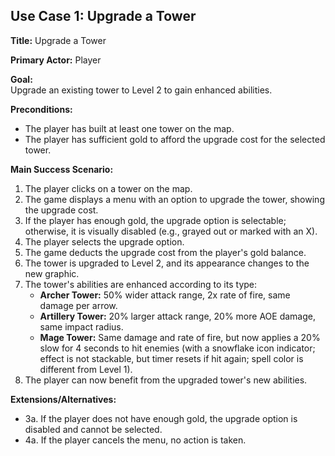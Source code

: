 ## Use Case 1: Upgrade a Tower

**Title:** Upgrade a Tower

**Primary Actor:** Player

**Goal:**  
Upgrade an existing tower to Level 2 to gain enhanced abilities.

**Preconditions:**  
- The player has built at least one tower on the map.  
- The player has sufficient gold to afford the upgrade cost for the selected tower.

**Main Success Scenario:**  
1. The player clicks on a tower on the map.
2. The game displays a menu with an option to upgrade the tower, showing the upgrade cost.
3. If the player has enough gold, the upgrade option is selectable; otherwise, it is visually disabled (e.g., grayed out or marked with an X).
4. The player selects the upgrade option.
5. The game deducts the upgrade cost from the player's gold balance.
6. The tower is upgraded to Level 2, and its appearance changes to the new graphic.
7. The tower's abilities are enhanced according to its type:
    - **Archer Tower:** 50% wider attack range, 2x rate of fire, same damage per arrow.
    - **Artillery Tower:** 20% larger attack range, 20% more AOE damage, same impact radius.
    - **Mage Tower:** Same damage and rate of fire, but now applies a 20% slow for 4 seconds to hit enemies (with a snowflake icon indicator; effect is not stackable, but timer resets if hit again; spell color is different from Level 1).
8. The player can now benefit from the upgraded tower's new abilities.

**Extensions/Alternatives:**  
- 3a. If the player does not have enough gold, the upgrade option is disabled and cannot be selected.
- 4a. If the player cancels the menu, no action is taken.
